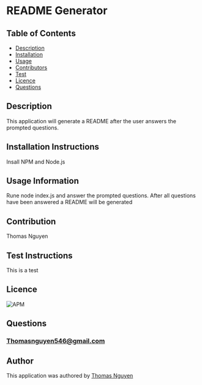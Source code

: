 
  # README Generator
  ## Table of Contents
  * [Description](#description)
  * [Installation](#installation)
  * [Usage](#usage)
  * [Contributors](#contributors)
  * [Test](#test)
  * [Licence](#licence)
  * [Questions](#Questions)

  ## Description
  This application will generate a README after the user answers the prompted questions.

  ## Installation Instructions
  Insall NPM and Node.js

  ## Usage Information
  Rune node index.js and answer the prompted questions. After all questions have been answered a README will be generated

  ## Contribution 
  Thomas Nguyen

  ## Test Instructions
  This is a test

  ## Licence
  ![APM](https://img.shields.io/badge/APM-MIT-green)
  
  ## Questions
  ### Thomasnguyen546@gmail.com
  
  ## Author
  This application was authored by [Thomas Nguyen](https://github.com/ThomasNguyen546)
